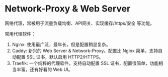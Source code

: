 # Network-Proxy & Web Server

网络代理，常被用于流量负载均衡、API网关、实现缓存/https/安全 等功能。

常用代理软件：

1. Nginx: 使用最广泛，最年长，但是配置稍显复杂。
1. Caddy: 新兴的 Web Server & Network-Proxy。配置比 Nginx 简单，支持自动配置 SSL 证书，默认启用 HTTP2/HTTPS。
2. Traefik: 一个纯粹的代理软件，支持自动配置 SSL 证书，配置很简单，功能相当丰富，还有好看的 Web UI。

